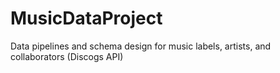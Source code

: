 # MusicDataProject
Data pipelines and schema design for music labels, artists, and collaborators (Discogs API)
